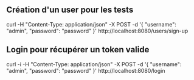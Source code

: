 
## Création d'un user pour les tests
curl -H "Content-Type: application/json" -X POST -d '{
    "username": "admin",
    "password": "password"
}' http://localhost:8080/users/sign-up

## Login pour récupérer un token valide
curl -i -H "Content-Type: application/json" -X POST -d '{
    "username": "admin",
    "password": "password"
}' http://localhost:8080/login
